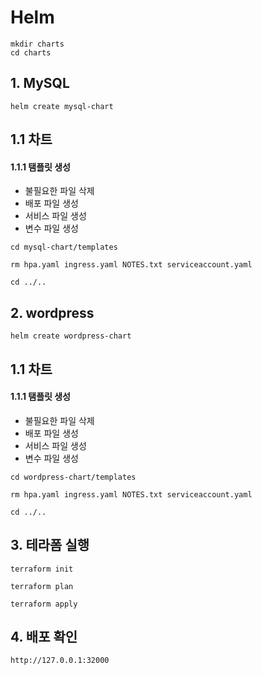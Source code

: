 # Helm

```text
mkdir charts
cd charts
```

## 1. MySQL

```text
helm create mysql-chart
```

## 1.1 차트

#### 1.1.1 탬플릿 생성

-   불필요한 파일 삭제
-   배포 파일 생성
-   서비스 파일 생성
-   변수 파일 생성

```text
cd mysql-chart/templates

rm hpa.yaml ingress.yaml NOTES.txt serviceaccount.yaml

cd ../..
```

## 2. wordpress

```text
helm create wordpress-chart
```

## 1.1 차트

#### 1.1.1 탬플릿 생성

-   불필요한 파일 삭제
-   배포 파일 생성
-   서비스 파일 생성
-   변수 파일 생성

```text
cd wordpress-chart/templates

rm hpa.yaml ingress.yaml NOTES.txt serviceaccount.yaml

cd ../..
```

## 3. 테라폼 실행

```text
terraform init

terraform plan

terraform apply
```

## 4. 배포 확인

```text
http://127.0.0.1:32000
```
